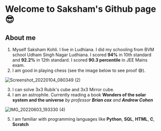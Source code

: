 # Welcome to Saksham's Github page 😎
## About me
1. Myself Saksham Kohli. I live in Ludhiana. I did my schooling from BVM school Udham Singh Nagar Ludhiana. I scored **94%** in 10th standard and **92.2%** in 12th standard. I scored **90.3 percentile** in JEE Mains exam.
2. I am good in playing chess (see the image below to see proof 😅).

![Screenshot_20220104_080349 (2)](https://user-images.githubusercontent.com/98526440/171915189-79027510-ada4-414f-9e41-29af13aff19e.jpg)

3. I can solve 3x3 Rubik's cube and 3x3 Mirror cube.
4. I am an astrophile. Currently reading a book **Wonders of the solar system and the universe** *by professor **Brian cox** and **Andrew Cohen***

![IMG_20220603_193330 (4)](https://user-images.githubusercontent.com/98526440/171915413-445b7bba-7ad8-44b7-b2df-613970eb4c9a.jpg)

5. I am familiar with programming languages like **Python**, **SQL**, **HTML**, **C**, **Scratch**
